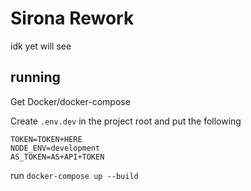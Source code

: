 # Sirona Rework

idk yet will see

## running

Get Docker/docker-compose

Create `.env.dev` in the project root and put the following

```
TOKEN=TOKEN+HERE
NODE_ENV=development
AS_TOKEN=AS+API+TOKEN
```

run `docker-compose up --build`
